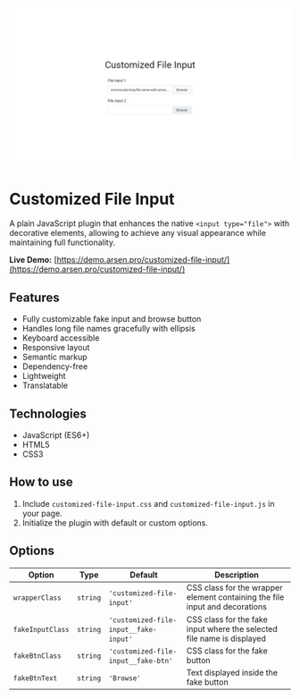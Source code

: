 <kbd>
    <img src="img/customized-file-input.png" alt="Customized File Input">
</kbd>


# Customized File Input
A plain JavaScript plugin that enhances the native `<input type="file">` with decorative elements,
allowing to achieve any visual appearance while maintaining full functionality.


**Live Demo:**
[https://demo.arsen.pro/customized-file-input/](https://demo.arsen.pro/customized-file-input/)


## Features
* Fully customizable fake input and browse button
* Handles long file names gracefully with ellipsis
* Keyboard accessible
* Responsive layout
* Semantic markup
* Dependency-free
* Lightweight
* Translatable


## Technologies
* JavaScript (ES6+)
* HTML5
* CSS3


## How to use
1. Include `customized-file-input.css` and `customized-file-input.js` in your page.
2. Initialize the plugin with default or custom options.


## Options
| Option           | Type     | Default                               | Description                                                                 |
|------------------|----------|---------------------------------------|-----------------------------------------------------------------------------|
| `wrapperClass`   | `string` | `'customized-file-input'`             | CSS class for the wrapper element containing the file input and decorations |
| `fakeInputClass` | `string` | `'customized-file-input__fake-input'` | CSS class for the fake input where the selected file name is displayed      |
| `fakeBtnClass`   | `string` | `'customized-file-input__fake-btn'`   | CSS class for the fake button                                               |
| `fakeBtnText`    | `string` | `'Browse'`                            | Text displayed inside the fake button                                       |